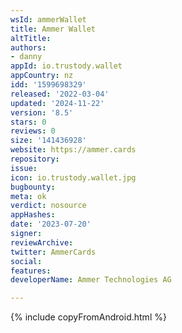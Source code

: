 ```yaml
---
wsId: ammerWallet
title: Ammer Wallet
altTitle: 
authors:
- danny
appId: io.trustody.wallet
appCountry: nz
idd: '1599698329'
released: '2022-03-04'
updated: '2024-11-22'
version: '8.5'
stars: 0
reviews: 0
size: '141436928'
website: https://ammer.cards
repository: 
issue: 
icon: io.trustody.wallet.jpg
bugbounty: 
meta: ok
verdict: nosource
appHashes: 
date: '2023-07-20'
signer: 
reviewArchive: 
twitter: AmmerCards
social: 
features: 
developerName: Ammer Technologies AG

---
```


{% include copyFromAndroid.html %}
